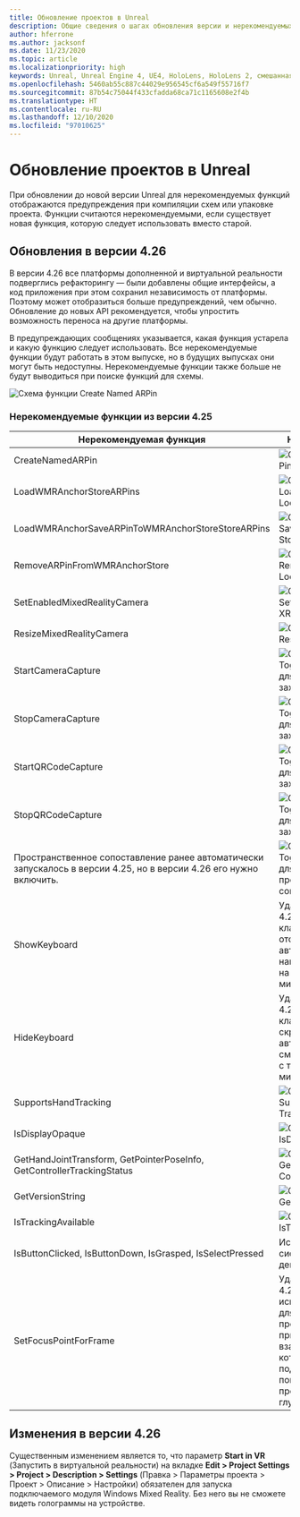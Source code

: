 ```yaml
---
title: Обновление проектов в Unreal
description: Общие сведения о шагах обновления версии и нерекомендуемых API в проектах Unreal.
author: hferrone
ms.author: jacksonf
ms.date: 11/23/2020
ms.topic: article
ms.localizationpriority: high
keywords: Unreal, Unreal Engine 4, UE4, HoloLens, HoloLens 2, смешанная реальность, разработка, документация, руководства, функции, гарнитура смешанной реальности, гарнитура Windows Mixed Reality, гарнитура виртуальной реальности, перенос, обновление
ms.openlocfilehash: 5460ab55c887c44029e956545cf6a549f55716f7
ms.sourcegitcommit: 87b54c75044f433cfadda68ca71c1165608e2f4b
ms.translationtype: HT
ms.contentlocale: ru-RU
ms.lasthandoff: 12/10/2020
ms.locfileid: "97010625"
---
```

# <a name="upgrading-projects-in-unreal"></a>Обновление проектов в Unreal

При обновлении до новой версии Unreal для нерекомендуемых функций отображаются предупреждения при компиляции схем или упаковке проекта.  Функции считаются нерекомендуемыми, если существует новая функция, которую следует использовать вместо старой. 

## <a name="426-upgrades"></a>Обновления в версии 4.26
 
В версии 4.26 все платформы дополненной и виртуальной реальности подверглись рефакторингу — были добавлены общие интерфейсы, а код приложения при этом сохранил независимость от платформы. Поэтому может отобразиться больше предупреждений, чем обычно.  Обновление до новых API рекомендуется, чтобы упростить возможность переноса на другие платформы.

В предупреждающих сообщениях указывается, какая функция устарела и какую функцию следует использовать.  Все нерекомендуемые функции будут работать в этом выпуске, но в будущих выпусках они могут быть недоступны.  Нерекомендуемые функции также больше не будут выводиться при поиске функций для схемы.

![Схема функции Create Named ARPin](images/unreal-porting-img-01.png)

### <a name="425-deprecations"></a>Нерекомендуемые функции из версии 4.25

| Нерекомендуемая функция | Новая функция |
| --- | --- |
| CreateNamedARPin | ![Схема функции Pin Component](images/unreal-porting-img-02.png) |
| LoadWMRAnchorStoreARPins | ![Схема функции Load ARPins from Local Store](images/unreal-porting-img-03.png) |
| LoadWMRAnchorSaveARPinToWMRAnchorStoreStoreARPins | ![Схема функции Save ARPin to Local Store](images/unreal-porting-img-04.png) |
| RemoveARPinFromWMRAnchorStore | ![Схема функции Remove ARPin from Local Store](images/unreal-porting-img-05.png) |
| SetEnabledMixedRealityCamera | ![Схема функции Set Enabled XRCamera](images/unreal-porting-img-06.png) |
| ResizeMixedRealityCamera | ![Схема функции Resize XRCamera](images/unreal-porting-img-07.png) |
| StartCameraCapture | ![Схема функции Toggle ARCapture для запуска захвата с камеры](images/unreal-porting-img-08.png) |
| StopCameraCapture | ![Схема функции Toggle ARCapture для остановки захвата с камеры](images/unreal-porting-img-09.png) |
| StartQRCodeCapture | ![Схема функции Toggle ARCapture для запуска захвата QR-кода](images/unreal-porting-img-10.png) |
| StopQRCodeCapture | ![Схема функции Toggle ARCapture для остановки захвата QR-кода](images/unreal-porting-img-11.png) |
| Пространственное сопоставление ранее автоматически запускалось в версии 4.25, но в версии 4.26 его нужно включить. | ![Схема функции Toggle ARCapture для включения пространственного сопоставления](images/unreal-porting-img-12.png) |
| ShowKeyboard | Удалена в версии 4.26, так как клавиатура отображается автоматически при наведении фокуса на текстовое мини-приложение. |
| HideKeyboard | Удалена в версии 4.26, так как клавиатура скрывается автоматически при смещении фокуса с текстового мини-приложения. |
| SupportsHandTracking | ![Схема свойства Supports Hand Tracking](images/unreal-porting-img-13.png) |
| IsDisplayOpaque | ![Схема свойства IsDisplayOpaque](images/unreal-porting-img-14.png) |
| GetHandJointTransform, GetPointerPoseInfo, GetControllerTrackingStatus | ![Схема функции Get Motion Controller Data](images/unreal-porting-img-15.png) |
| GetVersionString | ![Схема функции Get Version String](images/unreal-porting-img-16.png) |
| IsTrackingAvailable | ![Схема свойства IsTrackingAvailable](images/unreal-porting-img-17.png) |
| IsButtonClicked, IsButtonDown, IsGrasped, IsSelectPressed | Используйте систему входных действий в Unreal. |
| SetFocusPointForFrame | Удалена в версии 4.26.  Ранее использовалась для повторного проецирования при удаленном взаимодействии, которое теперь поддерживает повторное проецирование глубины. |

## <a name="426-changes"></a>Изменения в версии 4.26

Существенным изменением является то, что параметр **Start in VR** (Запустить в виртуальной реальности) на вкладке **Edit > Project Settings > Project > Description > Settings** (Правка > Параметры проекта > Проект > Описание > Настройки) обязателен для запуска подключаемого модуля Windows Mixed Reality. Без него вы не сможете видеть голограммы на устройстве.
